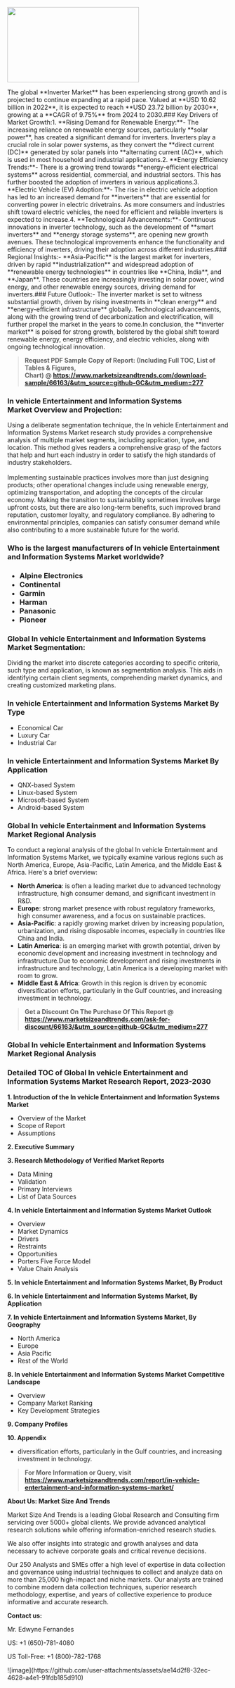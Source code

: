 <p><img class="alignnone size-medium wp-image-20088" src="https://ffe5etoiles.com/wp-content/uploads/2024/12/MST1-300x171.png" alt="" width="300" height="171" /></p>The global **Inverter Market** has been experiencing strong growth and is projected to continue expanding at a rapid pace. Valued at **USD 10.62 billion in 2022**, it is expected to reach **USD 23.72 billion by 2030**, growing at a **CAGR of 9.75%** from 2024 to 2030.### Key Drivers of Market Growth:1. **Rising Demand for Renewable Energy:**- The increasing reliance on renewable energy sources, particularly **solar power**, has created a significant demand for inverters. Inverters play a crucial role in solar power systems, as they convert the **direct current (DC)** generated by solar panels into **alternating current (AC)**, which is used in most household and industrial applications.2. **Energy Efficiency Trends:**- There is a growing trend towards **energy-efficient electrical systems** across residential, commercial, and industrial sectors. This has further boosted the adoption of inverters in various applications.3. **Electric Vehicle (EV) Adoption:**- The rise in electric vehicle adoption has led to an increased demand for **inverters** that are essential for converting power in electric drivetrains. As more consumers and industries shift toward electric vehicles, the need for efficient and reliable inverters is expected to increase.4. **Technological Advancements:**- Continuous innovations in inverter technology, such as the development of **smart inverters** and **energy storage systems**, are opening new growth avenues. These technological improvements enhance the functionality and efficiency of inverters, driving their adoption across different industries.### Regional Insights:- **Asia-Pacific** is the largest market for inverters, driven by rapid **industrialization** and widespread adoption of **renewable energy technologies** in countries like **China, India**, and **Japan**. These countries are increasingly investing in solar power, wind energy, and other renewable energy sources, driving demand for inverters.### Future Outlook:- The inverter market is set to witness substantial growth, driven by rising investments in **clean energy** and **energy-efficient infrastructure** globally. Technological advancements, along with the growing trend of decarbonization and electrification, will further propel the market in the years to come.In conclusion, the **inverter market** is poised for strong growth, bolstered by the global shift toward renewable energy, energy efficiency, and electric vehicles, along with ongoing technological innovation.</p><blockquote id="" class=""><strong>Request PDF Sample Copy of Report: (Including Full TOC, List of Tables &amp; Figures, Chart)&nbsp;@&nbsp;<strong><a href="https://www.marketsizeandtrends.com/download-sample/66163/&utm_source=github-GC&utm_medium=277" target="_blank">https://www.marketsizeandtrends.com/download-sample/66163/&utm_source=github-GC&utm_medium=277</a></strong></strong></blockquote><h3 id="" class="">In vehicle Entertainment and Information Systems Market&nbsp;Overview and Projection:</h3><p id="" class="">Using a deliberate segmentation technique, the In vehicle Entertainment and Information Systems Market research study provides a comprehensive analysis of multiple market segments, including application, type, and location. This method gives readers a comprehensive grasp of the factors that help and hurt each industry in order to satisfy the high standards of industry stakeholders. <br /> <br />Implementing sustainable practices involves more than just designing products; other operational changes include using renewable energy, optimizing transportation, and adopting the concepts of the circular economy. Making the transition to sustainability sometimes involves large upfront costs, but there are also long-term benefits, such improved brand reputation, customer loyalty, and regulatory compliance. By adhering to environmental principles, companies can satisfy consumer demand while also contributing to a more sustainable future for the world.</p><h3 id="" class="">Who is the largest manufacturers of&nbsp;In vehicle Entertainment and Information Systems Market worldwide?</h3><h3 class=""><p><ul><li>Alpine Electronics </li><li> Continental </li><li> Garmin </li><li> Harman </li><li> Panasonic </li><li> Pioneer</li></ul></p></h3><h3 id="" class="">Global&nbsp;In vehicle Entertainment and Information Systems Market Segmentation:</h3><p id="" class="">Dividing the market into discrete categories according to specific criteria, such type and application, is known as segmentation analysis. This aids in identifying certain client segments, comprehending market dynamics, and creating customized marketing plans.</p><h3 id="" class="">In vehicle Entertainment and Information Systems Market&nbsp;By Type</h3><p><p><ul><li>Economical Car </li><li> Luxury Car </li><li> Industrial Car</p></li></ul></p></p><h3 id="" class="">In vehicle Entertainment and Information Systems Market&nbsp;By Application</h3><p class=""><p><ul><li>QNX-based System </li><li> Linux-based System </li><li> Microsoft-based System </li><li> Android-based System</li></ul></p></p><h3 id="" class="">Global In vehicle Entertainment and Information Systems Market Regional Analysis</h3><p id="" class="">To conduct a regional analysis of the global In vehicle Entertainment and Information Systems Market, we typically examine various regions such as North America, Europe, Asia-Pacific, Latin America, and the Middle East &amp; Africa. Here's a brief overview:</p><ul><li><strong>North America</strong>: is often a leading market due to advanced technology infrastructure, high consumer demand, and significant investment in R&amp;D.</li><li><strong>Europe</strong>: strong market presence with robust regulatory frameworks, high consumer awareness, and a focus on sustainable practices.</li><li><strong>Asia-Pacific</strong>: a rapidly growing market driven by increasing population, urbanization, and rising disposable incomes, especially in countries like China and India.</li><li><strong>Latin America</strong>: is an emerging market with growth potential, driven by economic development and increasing investment in technology and infrastructure.Due to economic development and rising investments in infrastructure and technology, Latin America is a developing market with room to grow.</li><li><strong>Middle East &amp; Africa</strong>: Growth in this region is driven by economic diversification efforts, particularly in the Gulf countries, and increasing investment in technology.</li></ul><blockquote id="" class=""><strong>Get a Discount On The Purchase Of This Report @ <strong><a href="https://www.marketsizeandtrends.com/ask-for-discount/66163/&utm_source=github-GC&utm_medium=277" target="_blank">https://www.marketsizeandtrends.com/ask-for-discount/66163/&utm_source=github-GC&utm_medium=277</a></strong></strong></blockquote><h3 id="" class="">Global In vehicle Entertainment and Information Systems Market Regional Analysis</h3><h3 id="" class="">Detailed TOC of Global In vehicle Entertainment and Information Systems Market Research Report, 2023-2030</h3><p id="" class=""><strong>1. Introduction of the In vehicle Entertainment and Information Systems Market</strong></p><ul><li>Overview of the Market</li><li>Scope of Report</li><li>Assumptions</li></ul><p id="" class=""><strong>2. Executive Summary</strong></p><p id="" class=""><strong>3. Research Methodology of Verified Market Reports</strong></p><ul><li>Data Mining</li><li>Validation</li><li>Primary Interviews</li><li>List of Data Sources</li></ul><p id="" class=""><strong>4. In vehicle Entertainment and Information Systems Market Outlook</strong></p><ul><li>Overview</li><li>Market Dynamics</li><li>Drivers</li><li>Restraints</li><li>Opportunities</li><li>Porters Five Force Model</li><li>Value Chain Analysis</li></ul><p id="" class=""><strong>5. In vehicle Entertainment and Information Systems Market, By Product</strong></p><p id="" class=""><strong>6. In vehicle Entertainment and Information Systems Market, By Application</strong></p><p id="" class=""><strong>7. In vehicle Entertainment and Information Systems Market, By Geography</strong></p><ul><li>North America</li><li>Europe</li><li>Asia Pacific</li><li>Rest of the World</li></ul><p id="" class=""><strong>8. In vehicle Entertainment and Information Systems Market Competitive Landscape</strong></p><ul><li>Overview</li><li>Company Market Ranking</li><li>Key Development Strategies</li></ul><p id="" class=""><strong>9. Company Profiles</strong></p><p id="" class=""><strong>10. Appendix</strong></p><ul><li>diversification efforts, particularly in the Gulf countries, and increasing investment in technology.</li></ul><blockquote id="" class=""><strong>For More Information or Query, visit <strong><strong><a href="https://www.marketsizeandtrends.com/report/in-vehicle-entertainment-and-information-systems-market/" target="_blank">https://www.marketsizeandtrends.com/report/in-vehicle-entertainment-and-information-systems-market/</a></strong></strong></strong></blockquote><p id="" class=""><strong>About Us: Market Size And Trends</strong></p><p id="" class="">Market Size And Trends is a leading Global Research and Consulting firm servicing over 5000+ global clients. We provide advanced analytical research solutions while offering information-enriched research studies.</p><p id="" class="">We also offer insights into strategic and growth analyses and data necessary to achieve corporate goals and critical revenue decisions.</p><p id="" class="">Our 250 Analysts and SMEs offer a high level of expertise in data collection and governance using industrial techniques to collect and analyze data on more than 25,000 high-impact and niche markets. Our analysts are trained to combine modern data collection techniques, superior research methodology, expertise, and years of collective experience to produce informative and accurate research.</p><p id="" class=""><strong>Contact us:</strong></p><p id="" class="">Mr. Edwyne Fernandes</p><p id="" class="">US: +1 (650)-781-4080</p><p id="" class="">US Toll-Free: +1 (800)-782-1768</p>
![image](https://github.com/user-attachments/assets/ae14d2f8-32ec-4628-a4e1-91fdb185d910)
